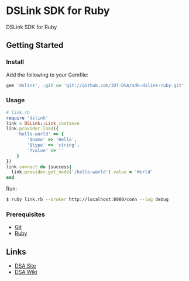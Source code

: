 # DSLink SDK for Ruby 

DSLink SDK for Ruby

## Getting Started

### Install

Add the following to your Gemfile:

```ruby
gem 'dslink', :git => 'git://github.com/IOT-DSA/sdk-dslink-ruby.git'
```

### Usage

```ruby
# link.rb
require 'dslink'
link = DSLink::Link.instance
link.provider.load({
    'hello-world' => {
        '$name' => 'Hello',
        '$type' => 'string',
        '?value' => ''
    }
})
link.connect do |success|
  link.provider.get_node('/hello-world').value = 'World'
end
```

Run:
```bash
$ ruby link.rb --broker http://localhost:8080/conn --log debug
```





### Prerequisites

- [Git](https://git-scm.com/downloads)
- [Ruby](https://www.ruby-lang.org/en/downloads/)

## Links

- [DSA Site](http://iot-dsa.org/)
- [DSA Wiki](https://github.com/IOT-DSA/docs/wiki)
